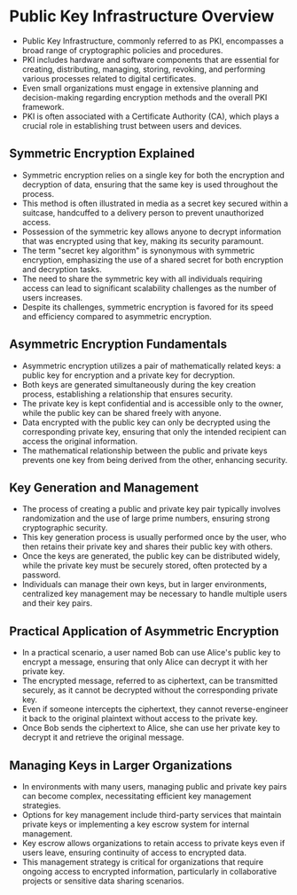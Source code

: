 # Public Key Infrastructure Overview

- Public Key Infrastructure, commonly referred to as PKI, encompasses a broad range of cryptographic policies and procedures.
- PKI includes hardware and software components that are essential for creating, distributing, managing, storing, revoking, and performing various processes related to digital certificates.
- Even small organizations must engage in extensive planning and decision-making regarding encryption methods and the overall PKI framework.
- PKI is often associated with a Certificate Authority (CA), which plays a crucial role in establishing trust between users and devices.

## Symmetric Encryption Explained

- Symmetric encryption relies on a single key for both the encryption and decryption of data, ensuring that the same key is used throughout the process.
- This method is often illustrated in media as a secret key secured within a suitcase, handcuffed to a delivery person to prevent unauthorized access.
- Possession of the symmetric key allows anyone to decrypt information that was encrypted using that key, making its security paramount.
- The term "secret key algorithm" is synonymous with symmetric encryption, emphasizing the use of a shared secret for both encryption and decryption tasks.
- The need to share the symmetric key with all individuals requiring access can lead to significant scalability challenges as the number of users increases.
- Despite its challenges, symmetric encryption is favored for its speed and efficiency compared to asymmetric encryption.

## Asymmetric Encryption Fundamentals

- Asymmetric encryption utilizes a pair of mathematically related keys: a public key for encryption and a private key for decryption.
- Both keys are generated simultaneously during the key creation process, establishing a relationship that ensures security.
- The private key is kept confidential and is accessible only to the owner, while the public key can be shared freely with anyone.
- Data encrypted with the public key can only be decrypted using the corresponding private key, ensuring that only the intended recipient can access the original information.
- The mathematical relationship between the public and private keys prevents one key from being derived from the other, enhancing security.

## Key Generation and Management

- The process of creating a public and private key pair typically involves randomization and the use of large prime numbers, ensuring strong cryptographic security.
- This key generation process is usually performed once by the user, who then retains their private key and shares their public key with others.
- Once the keys are generated, the public key can be distributed widely, while the private key must be securely stored, often protected by a password.
- Individuals can manage their own keys, but in larger environments, centralized key management may be necessary to handle multiple users and their key pairs.

## Practical Application of Asymmetric Encryption

- In a practical scenario, a user named Bob can use Alice's public key to encrypt a message, ensuring that only Alice can decrypt it with her private key.
- The encrypted message, referred to as ciphertext, can be transmitted securely, as it cannot be decrypted without the corresponding private key.
- Even if someone intercepts the ciphertext, they cannot reverse-engineer it back to the original plaintext without access to the private key.
- Once Bob sends the ciphertext to Alice, she can use her private key to decrypt it and retrieve the original message.

## Managing Keys in Larger Organizations

- In environments with many users, managing public and private key pairs can become complex, necessitating efficient key management strategies.
- Options for key management include third-party services that maintain private keys or implementing a key escrow system for internal management.
- Key escrow allows organizations to retain access to private keys even if users leave, ensuring continuity of access to encrypted data.
- This management strategy is critical for organizations that require ongoing access to encrypted information, particularly in collaborative projects or sensitive data sharing scenarios.

